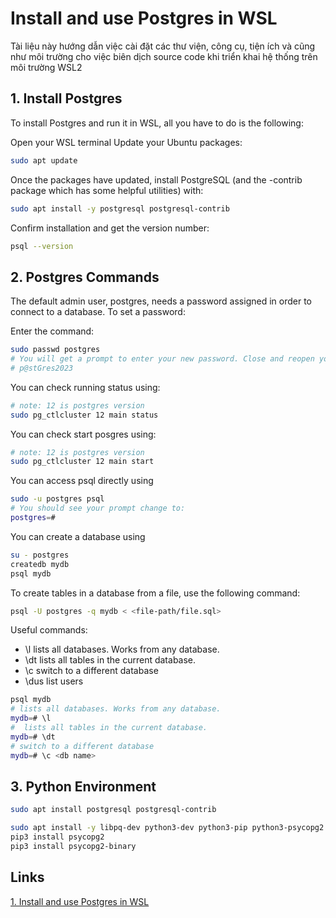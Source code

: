 # Install and use Postgres in WSL

Tài liệu này hướng dẫn việc cài đặt các thư viện, công cụ, tiện ích và cũng như môi trường cho việc biên dịch source code khi triển khai hệ thống trên môi trường WSL2

## 1. Install Postgres
To install Postgres and run it in WSL, all you have to do is the following:

Open your WSL terminal
Update your Ubuntu packages: 
```bash
sudo apt update
```
Once the packages have updated, install PostgreSQL (and the -contrib package which has some helpful utilities) with: 
```bash
sudo apt install -y postgresql postgresql-contrib
```
Confirm installation and get the version number: 
```bash
psql --version
```

## 2. Postgres Commands
The default admin user, postgres, needs a password assigned in order to connect to a database. To set a password:

Enter the command: 
```bash
sudo passwd postgres
# You will get a prompt to enter your new password. Close and reopen your terminal.
# p@stGres2023
```
You can check running status using:
```bash
# note: 12 is postgres version
sudo pg_ctlcluster 12 main status
```

You can check start posgres using:
```bash
# note: 12 is postgres version
sudo pg_ctlcluster 12 main start
```

You can access psql directly using
```bash
sudo -u postgres psql
# You should see your prompt change to:
postgres=#
```

You can create a database using
```bash
su - postgres
createdb mydb
psql mydb
```

To create tables in a database from a file, use the following command:
```bash
psql -U postgres -q mydb < <file-path/file.sql>
```

Useful commands:
* \l lists all databases. Works from any database.
* \dt lists all tables in the current database.
* \c <db name> switch to a different database
* \dus list users

```bash
psql mydb
# lists all databases. Works from any database.
mydb=# \l
#  lists all tables in the current database.
mydb=# \dt
# switch to a different database
mydb=# \c <db name>
```

## 3. Python Environment

```bash
sudo apt install postgresql postgresql-contrib  

sudo apt install -y libpq-dev python3-dev python3-pip python3-psycopg2
pip3 install psycopg2
pip3 install psycopg2-binary
```


##  Links
[1. Install and use Postgres in WSL](https://dev.to/sfpear/install-and-use-postgres-in-wsl-423d)